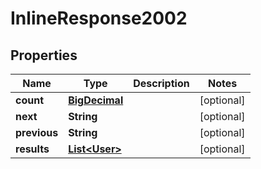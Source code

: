 

# InlineResponse2002

## Properties

Name | Type | Description | Notes
------------ | ------------- | ------------- | -------------
**count** | [**BigDecimal**](BigDecimal.md) |  |  [optional]
**next** | **String** |  |  [optional]
**previous** | **String** |  |  [optional]
**results** | [**List&lt;User&gt;**](User.md) |  |  [optional]



